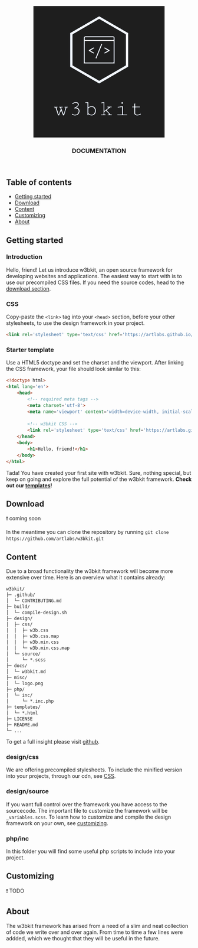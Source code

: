 
<div align='center'>
  <a href='#'>
    <img src='../misc/logo.png' alt='logo'>
  </a>
</div>

<h3 align='center'>DOCUMENTATION</h3>

<br>

## Table of contents

- [Getting started](#getting-started)
- [Download](#download)
- [Content](#content)
- [Customizing](#customizing)
- [About](#about)

## Getting started

### Introduction

Hello, friend! Let us introduce w3bkit, an open source framework for developing websites and applications. The easiest way to start with is to use our precompiled CSS files. If you need the source codes, head to the [download section](#download).

### CSS

Copy-paste the `<link>` tag into your `<head>` section, before your other stylesheets, to use the design framework in your project.

```html
<link rel='stylesheet' type='text/css' href='https://artlabs.github.io/cdn/w3b.min.css'>
```

### Starter template

Use a HTML5 doctype and set the charset and the viewport. After linking the CSS framework, your file should look similar to this:

```html
<!doctype html>
<html lang='en'>
    <head>
        <!-- required meta tags -->
        <meta charset='utf-8'>
        <meta name='viewport' content='width=device-width, initial-scale=1'>

        <!-- w3bkit CSS -->
        <link rel='stylesheet' type='text/css' href='https://artlabs.github.io/cdn/w3b.min.css'>
    </head>
    <body>
        <h1>Hello, friend!</h1>
    </body>
</html>
```

Tada! You have created your first site with w3bkit. Sure, nothing special, but keep on going and explore the full potential of the w3bkit framework. **Check out our [templates](https://github.com/artlabs/w3bkit/tree/main/templates)!**

## Download

:exclamation: coming soon

In the meantime you can clone the repository by running `git clone https://github.com/artlabs/w3bkit.git`

## Content

Due to a broad functionality the w3bkit framework will become more extensive over time. Here is an overview what it contains already:

```text
w3bkit/
├─ .github/
│  └─ CONTRIBUTING.md
├─ build/
│  └─ compile-design.sh
├─ design/
│  ├─ css/
│  │  ├─ w3b.css
│  │  ├─ w3b.css.map
│  │  ├─ w3b.min.css
│  │  └─ w3b.min.css.map
│  └─ source/
│     └─ *.scss
├─ docs/
│  └─ w3bkit.md
├─ misc/
│  └─ logo.png
├─ php/
│  └─ inc/
│     └─ *.inc.php
├─ templates/
│  └─ *.html
├─ LICENSE
├─ README.md
└─ ...
```

To get a full insight please visit [github](https://github.com/artlabs/w3bkit).

### design/css

We are offering precompiled stylesheets. To include the minified version into your projects, through our cdn, see [CSS](#css).

### design/source

If you want full control over the framework you have access to the sourcecode. The important file to customize the framework will be `_variables.scss`. To learn how to customize and compile the design framework on your own, see [customizing](#customizing).

### php/inc

In this folder you will find some useful php scripts to include into your project.

## Customizing

:exclamation: TODO

## About

The w3bkit framework has arised from a need of a slim and neat collection of code we write over and over again. From time to time a few lines were addded, which we thought that they will be useful in the future.

